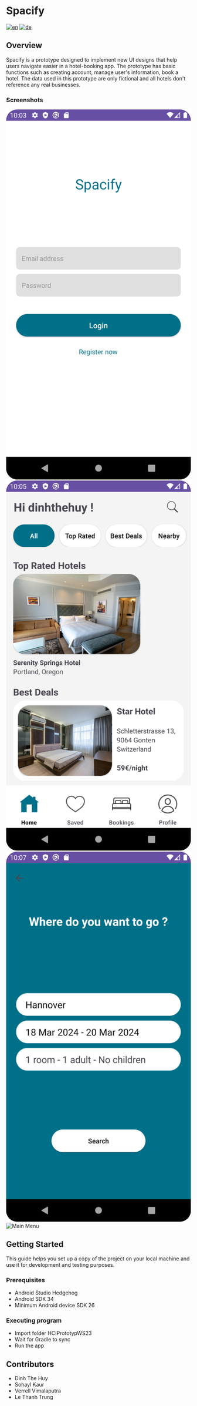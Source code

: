 # Spacify
[![en](https://img.shields.io/badge/lang-en-yellow.svg)](./README.md)
[![de](https://img.shields.io/badge/lang-de-green.svg)](./README.de.md)

## Overview

Spacify is a prototype designed to implement new UI designs that help users navigate easier in a hotel-booking app. The prototype has basic functions such as creating account, manage user's information, book a hotel. The data used in this prototype are only fictional and all hotels don't reference any real businesses. 

### Screenshots
![Login](./screenshots/log_in_page.png) ![Homepage](./screenshots/homepage.png)
![Search](./screenshots/search_page.png)
![Main Menu](./images/main_menu.png)


## Getting Started
This guide helps you set up a copy of the project on your local machine and use it for development and testing purposes.


### Prerequisites
* Android Studio Hedgehog
* Android SDK 34
* Minimum Android device SDK 26


### Executing program
* Import folder HCIPrototypWS23
* Wait for Gradle to sync
* Run the app 

## Contributors
* Dinh The Huy
* Sohayl Kaur
* Verrell Vimalaputra
* Le Thanh Trung
